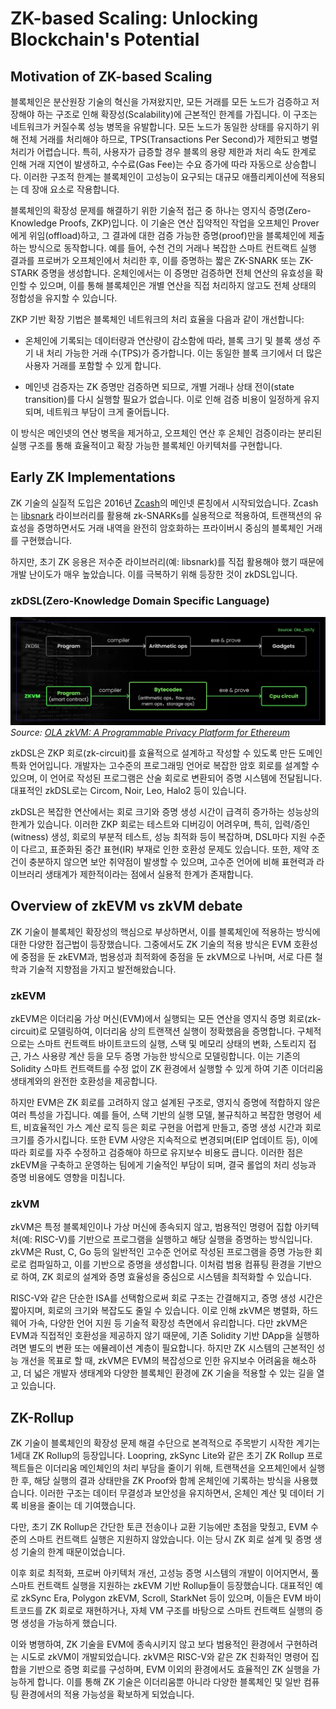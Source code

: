 # ZK-based Scaling: Unlocking Blockchain's Potential

## Motivation of ZK-based Scaling

블록체인은 분산원장 기술의 혁신을 가져왔지만, 모든 거래를 모든 노드가 검증하고 저장해야 하는 구조로 인해 확장성(Scalability)에 근본적인 한계를 가집니다. 이 구조는 네트워크가 커질수록 성능 병목을 유발합니다. 모든 노드가 동일한 상태를 유지하기 위해 전체 거래를 처리해야 하므로, TPS(Transactions Per Second)가 제한되고 병렬처리가 어렵습니다. 특히, 사용자가 급증할 경우 블록의 용량 제한과 처리 속도 한계로 인해 거래 지연이 발생하고, 수수료(Gas Fee)는 수요 증가에 따라 자동으로 상승합니다. 이러한 구조적 한계는 블록체인이 고성능이 요구되는 대규모 애플리케이션에 적용되는 데 장애 요소로 작용합니다.

블록체인의 확장성 문제를 해결하기 위한 기술적 접근 중 하나는 영지식 증명(Zero-Knowledge Proofs, ZKP)입니다. 이 기술은 연산 집약적인 작업을 오프체인 Prover에게 위임(offload)하고, 그 결과에 대한 검증 가능한 증명(proof)만을 블록체인에 제출하는 방식으로 동작합니다. 예를 들어, 수천 건의 거래나 복잡한 스마트 컨트랙트 실행 결과를 프로버가 오프체인에서 처리한 후, 이를 증명하는 짧은 ZK-SNARK 또는 ZK-STARK 증명을 생성합니다. 온체인에서는 이 증명만 검증하면 전체 연산의 유효성을 확인할 수 있으며, 이를 통해 블록체인은 개별 연산을 직접 처리하지 않고도 전체 상태의 정합성을 유지할 수 있습니다. 

ZKP 기반 확장 기법은 블록체인 네트워크의 처리 효율을 다음과 같이 개선합니다:

- 온체인에 기록되는 데이터량과 연산량이 감소함에 따라, 블록 크기 및 블록 생성 주기 내 처리 가능한 거래 수(TPS)가 증가합니다. 이는 동일한 블록 크기에서 더 많은 사용자 거래를 포함할 수 있게 합니다.

- 메인넷 검증자는 ZK 증명만 검증하면 되므로, 개별 거래나 상태 전이(state transition)를 다시 실행할 필요가 없습니다. 이로 인해 검증 비용이 일정하게 유지되며, 네트워크 부담이 크게 줄어듭니다.

이 방식은 메인넷의 연산 병목을 제거하고, 오프체인 연산 후 온체인 검증이라는 분리된 실행 구조를 통해 효율적이고 확장 가능한 블록체인 아키텍처를 구현합니다.


## Early ZK Implementations

ZK 기술의 실질적 도입은 2016년 [Zcash](https://z.cash/)의 메인넷 론칭에서 시작되었습니다. Zcash는 [libsnark](https://github.com/scipr-lab/libsnark) 라이브러리를 활용해 zk-SNARKs를 실용적으로 적용하여, 트랜잭션의 유효성을 증명하면서도 거래 내역을 완전히 암호화하는 프라이버시 중심의 블록체인 거래를 구현했습니다. 

하지만, 초기 ZK 응용은 저수준 라이브러리(예: libsnark)를 직접 활용해야 했기 때문에 개발 난이도가 매우 높았습니다. 이를 극복하기 위해 등장한 것이 zkDSL입니다.


### zkDSL(Zero-Knowledge Domain Specific Language)
![zkDSL Overview](./img/zkdsl.png)
*Source: [OLA zkVM: A Programmable Privacy Platform for Ethereum](https://medium.com/@ola_zkzkvm/a-programmable-privacy-platform-for-ethereum-understanding-olas-design-principles-and-technical-8a47ff07e725)*

zkDSL은 ZKP 회로(zk-circuit)를 효율적으로 설계하고 작성할 수 있도록 만든 도메인 특화 언어입니다. 개발자는 고수준의 프로그래밍 언어로 복잡한 암호 회로를 설계할 수 있으며, 이 언어로 작성된 프로그램은 산술 회로로 변환되어 증명 시스템에 전달됩니다. 대표적인 zkDSL로는 Circom, Noir, Leo, Halo2 등이 있습니다. 

zkDSL은 복잡한 연산에서는 회로 크기와 증명 생성 시간이 급격히 증가하는 성능상의 한계가 있습니다. 이러한 ZKP 회로는 테스트와 디버깅이 어려우며, 특히, 입력/증인(witness) 생성, 회로의 부분적 테스트, 성능 최적화 등이 복잡하며, DSL마다 지원 수준이 다르고, 표준화된 중간 표현(IR) 부재로 인한 호환성 문제도 있습니다. 또한, 제약 조건이 충분하지 않으면 보안 취약점이 발생할 수 있으며, 고수준 언어에 비해 표현력과 라이브러리 생태계가 제한적이라는 점에서 실용적 한계가 존재합니다.

## Overview of zkEVM vs zkVM debate

ZK 기술이 블록체인 확장성의 핵심으로 부상하면서, 이를 블록체인에 적용하는 방식에 대한 다양한 접근법이 등장했습니다. 그중에서도 ZK 기술의 적용 방식은 EVM 호환성에 중점을 둔 zkEVM과, 범용성과 최적화에 중점을 둔 zkVM으로 나뉘며, 서로 다른 철학과 기술적 지향점을 가지고 발전해왔습니다.

### zkEVM
zkEVM은 이더리움 가상 머신(EVM)에서 실행되는 모든 연산을 영지식 증명 회로(zk-circuit)로 모델링하여, 이더리움 상의 트랜잭션 실행이 정확했음을 증명합니다. 구체적으로는 스마트 컨트랙트 바이트코드의 실행, 스택 및 메모리 상태의 변화, 스토리지 접근, 가스 사용량 계산 등을 모두 증명 가능한 방식으로 모델링합니다. 이는 기존의 Solidity 스마트 컨트랙트를 수정 없이 ZK 환경에서 실행할 수 있게 하여 기존 이더리움 생태계와의 완전한 호환성을 제공합니다.

하지만 EVM은 ZK 회로를 고려하지 않고 설계된 구조로, 영지식 증명에 적합하지 않은 여러 특성을 가집니다. 예를 들어, 스택 기반의 실행 모델, 불규칙하고 복잡한 명령어 세트, 비효율적인 가스 계산 로직 등은 회로 구현을 어렵게 만들고, 증명 생성 시간과 회로 크기를 증가시킵니다. 또한 EVM 사양은 지속적으로 변경되며(EIP 업데이트 등), 이에 따라 회로를 자주 수정하고 검증해야 하므로 유지보수 비용도 큽니다. 이러한 점은 zkEVM을 구축하고 운영하는 팀에게 기술적인 부담이 되며, 결국 롤업의 처리 성능과 증명 비용에도 영향을 미칩니다.


### zkVM

zkVM은 특정 블록체인이나 가상 머신에 종속되지 않고, 범용적인 명령어 집합 아키텍처(예: RISC-V)를 기반으로 프로그램을 실행하고 해당 실행을 증명하는 방식입니다. zkVM은 Rust, C, Go 등의 일반적인 고수준 언어로 작성된 프로그램을 증명 가능한 회로로 컴파일하고, 이를 기반으로 증명을 생성합니다. 이처럼 범용 컴퓨팅 환경을 기반으로 하여, ZK 회로의 설계와 증명 효율성을 중심으로 시스템을 최적화할 수 있습니다.

RISC-V와 같은 단순한 ISA를 선택함으로써 회로 구조는 간결해지고, 증명 생성 시간은 짧아지며, 회로의 크기와 복잡도도 줄일 수 있습니다. 이로 인해 zkVM은 병렬화, 하드웨어 가속, 다양한 언어 지원 등 기술적 확장성 측면에서 유리합니다. 다만 zkVM은 EVM과 직접적인 호환성을 제공하지 않기 때문에, 기존 Solidity 기반 DApp을 실행하려면 별도의 변환 또는 에뮬레이션 계층이 필요합니다. 하지만 ZK 시스템의 근본적인 성능 개선을 목표로 할 때, zkVM은 EVM의 복잡성으로 인한 유지보수 어려움을 해소하고, 더 넓은 개발자 생태계와 다양한 블록체인 환경에 ZK 기술을 적용할 수 있는 길을 열고 있습니다.


## ZK-Rollup

ZK 기술이 블록체인의 확장성 문제 해결 수단으로 본격적으로 주목받기 시작한 계기는 1세대 ZK Rollup의 등장입니다. Loopring, zkSync Lite와 같은 초기 ZK Rollup 프로젝트들은 이더리움 메인체인의 처리 부담을 줄이기 위해, 트랜잭션을 오프체인에서 실행한 후, 해당 실행의 결과 상태만을 ZK Proof와 함께 온체인에 기록하는 방식을 사용했습니다. 이러한 구조는 데이터 무결성과 보안성을 유지하면서, 온체인 계산 및 데이터 기록 비용을 줄이는 데 기여했습니다.

다만, 초기 ZK Rollup은 간단한 토큰 전송이나 교환 기능에만 초점을 맞췄고, EVM 수준의 스마트 컨트랙트 실행은 지원하지 않았습니다. 이는 당시 ZK 회로 설계 및 증명 생성 기술의 한계 때문이었습니다.

이후 회로 최적화, 프로버 아키텍처 개선, 고성능 증명 시스템의 개발이 이어지면서, 풀 스마트 컨트랙트 실행을 지원하는 zkEVM 기반 Rollup들이 등장했습니다. 대표적인 예로 zkSync Era, Polygon zkEVM, Scroll, StarkNet 등이 있으며, 이들은 EVM 바이트코드를 ZK 회로로 재현하거나, 자체 VM 구조를 바탕으로 스마트 컨트랙트 실행의 증명 생성을 가능하게 했습니다.

이와 병행하여, ZK 기술을 EVM에 종속시키지 않고 보다 범용적인 환경에서 구현하려는 시도로 zkVM이 개발되었습니다. zkVM은 RISC-V와 같은 ZK 친화적인 명령어 집합을 기반으로 증명 회로를 구성하며, EVM 이외의 환경에서도 효율적인 ZK 실행을 가능하게 합니다. 이를 통해 ZK 기술은 이더리움뿐 아니라 다양한 블록체인 및 일반 컴퓨팅 환경에서의 적용 가능성을 확보하게 되었습니다.
